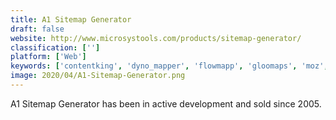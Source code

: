 ```yaml
---
title: A1 Sitemap Generator
draft: false 
website: http://www.microsystools.com/products/sitemap-generator/
classification: ['']
platform: ['Web']
keywords: ['contentking', 'dyno_mapper', 'flowmapp', 'gloomaps', 'moz', 'netpeak_spider', 'powermapper', 'really_good_ux', 'rivesolutions_seo_spider', 'seo_crawler', 'seo_magnifier', 'seo_powersuite', 'screaming_frog_seo_spider', 'site_visualizer_professional', 'sitewiki.co', 'wonderwebware_sitemap_generator', 'xmlsitemapgenerator.org']
image: 2020/04/A1-Sitemap-Generator.png
---
```

A1 Sitemap Generator has been in active development and sold since 2005.